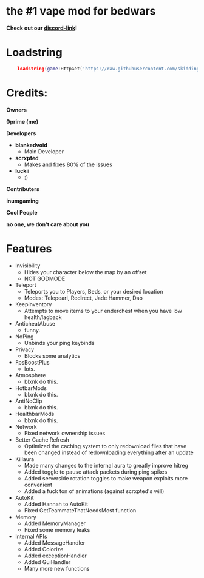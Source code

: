 # the #1 vape mod for bedwars

**Check out our [discord-link](https://discord.gg/B5hKEKQ83a "Discord")\!**


# Loadstring

```lua
    loadstring(game:HttpGet('https://raw.githubusercontent.com/skiddinglua/NewVapeUnpatched4Roblox/main/Loader.lua', true))()
```


# Credits:

**Owners**

<b>0prime (me)</b>


**Developers**

+ <b>blankedvoid</b>
    + Main Developer
+ <b>scrxpted</b>
    + Makes and fixes 80% of the issues
+ <b>luckii</b>
    + :\)


**Contributers**

<b>inumgaming</b>


**Cool People**

<b>no one, we don't care about you</b>


# Features
+ Invisibility
    + Hides your character below the map by an offset
    + NOT GODMODE
+ Teleport
    + Teleports you to Players, Beds, or your desired location
    + Modes: Telepearl, Redirect, Jade Hammer, Dao
+ KeepInventory
    + Attempts to move items to your enderchest when you have low health/lagback
+ AnticheatAbuse
    + funny.
+ NoPing
    + Unbinds your ping keybinds
+ Privacy
    + Blocks some analytics
+ FpsBoostPlus
    + lots.
+ Atmosphere
    + blxnk do this.
+ HotbarMods
    + blxnk do this.
+ AntiNoClip
    + blxnk do this.
+ HealthbarMods
    + blxnk do this.
+ Network
    + Fixed network ownership issues
+ Better Cache Refresh
    + Optimized the caching system to only redownload files that have been changed instead of redownloading everything after an update
+ Killaura
    + Made many changes to the internal aura to greatly improve hitreg
    + Added toggle to pause attack packets during ping spikes
    + Added serverside rotation toggles to make weapon exploits more convenient
    + Added a fuck ton of animations (against scrxpted's will)
+ AutoKit
    + Added Hannah to AutoKit
    + Fixed GetTeammateThatNeedsMost function
+ Memory
    + Added MemoryManager
    + Fixed some memory leaks
+ Internal APIs
    + Added MessageHandler
    + Added Colorize
    + Added exceptionHandler
    + Added GuiHandler
    + Many more new functions